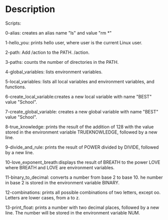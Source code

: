 # Description
Scripts:

0-alias: creates an alias name "ls" and value "rm *"

1-hello_you: prints hello user, where user is the current Linux user.

2-path: Add /action to the PATH. /action.

3-paths: counts the number of directories in the PATH.

4-global_variables: lists environment variables.

5-local_variables: lists all local variables and environment variables, and functions.

6-create_local_variable:creates a new local variable with name "BEST" value "School".

7-create_global_variable: creates a new global variable with name "BEST" value "School".

8-true_knowledge: prints the result of the addition of 128 with the value stored in the environment variable TRUEKNOWLEDGE, followed by a new line.

9-divide_and_rule: prints the result of POWER divided by DIVIDE, followed by a new line.

10-love_exponent_breath:displays the result of BREATH to the power LOVE where BREATH and LOVE are environment variables.

11-binary_to_decimal: converts a number from base 2 to base 10. he number in base 2 is stored in the environment variable BINARY.

12-combinations: prints all possible combinations of two letters, except oo. Letters are lower cases, from a to z.

13-print_float: prints a number with two decimal places, followed by a new line. The number will be stored in the environment variable NUM.

